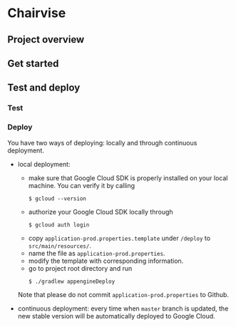 # Chairvise

## Project overview

## Get started

## Test and deploy

### Test


### Deploy
You have two ways of deploying: locally and through continuous deployment.

- local deployment:
  - make sure that Google Cloud SDK is properly installed on your local machine. You can verify it by calling
    ```
    $ gcloud --version
    ```
  - authorize your Google Cloud SDK locally through
    ```
    $ gcloud auth login
    ```
  - copy `application-prod.properties.template` under `/deploy` to `src/main/resources/`.
  - name the file as `application-prod.properties`.
  - modify the template with corresponding information.
  - go to project root directory and run
    ```
    $ ./gradlew appengineDeploy
    ```
  Note that please do not commit `application-prod.properties` to Github.

- continuous deployment:
every time when `master` branch is updated, the new stable version will be automatically deployed to Google Cloud. 
